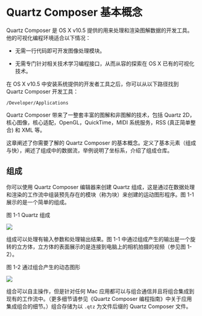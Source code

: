 # Quartz Composer 基本概念

Quartz Composer 是  OS X v10.5 提供的用来处理和渲染图解数据的开发工具。他的可视化编程环境适合以下情况：

+ 无需一行代码即可开发图像处理模块。

+ 无需专门针对相关技术学习编程接口，从而从容的探索在 OS X 已有的可视化技术。

在 OS X v10.5 中安装系统提供的开发者工具之后，你可以从以下路径找到 Quartz Composer 开发工具：

`/Developer/Applications`

Quartz Composer 带来了一整套丰富的图解和非图解的技术，包括 Quartz 2D，核心图像，核心适配，OpenGL，QuickTime，MIDI 系统服务，RSS (真正简单整合) 和 XML 等。

这章阐述了你需要了解的 Quartz Composer 的基本概念。定义了基本元素（组成与快），阐述了组成中的数据流，举例说明了坐标系，介绍了组成仓库。

## 组成

你可以使用 Quartz Composer 编辑器来创建 Quartz 组成，这是通过在数据处理和渲染的工作流中组装预先存在的模块（称为块）来创建的运动图形程序。图 1-1 展示的是一个简单的组成。

图 1-1 Quartz 组成

![](https://developer.apple.com/library/content/documentation/GraphicsImaging/Conceptual/QuartzComposerUserGuide/art/patch_title_colors.jpg)



组成可以处理有输入参数和处理输出结果。图 1-1 中通过组成产生的输出是一个旋转的立方体，立方体的表面展示的是连接到电脑上的相机拍摄的视频（参见图 1-2）。


图 1-2 通过组合产生的动态图形

![](https://developer.apple.com/library/content/documentation/GraphicsImaging/Conceptual/QuartzComposerUserGuide/art/live_video.jpg)

组合可以自主操作，但是针对任何 Mac 应用都可以与组合通信并且将组合集成到现有的工作流中。（更多细节请参见《Quartz Composer 编程指南》中关于应用集成组合的细节。）组合存储为以 `.qtz` 为文件后缀的  Quartz Composer 文件。



